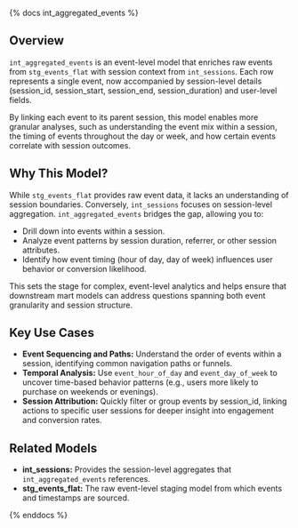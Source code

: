 {% docs int_aggregated_events %}

## Overview
`int_aggregated_events` is an event-level model that enriches raw events from `stg_events_flat` with session context from `int_sessions`. Each row represents a single event, now accompanied by session-level details (session_id, session_start, session_end, session_duration) and user-level fields.

By linking each event to its parent session, this model enables more granular analyses, such as understanding the event mix within a session, the timing of events throughout the day or week, and how certain events correlate with session outcomes.

## Why This Model?
While `stg_events_flat` provides raw event data, it lacks an understanding of session boundaries. Conversely, `int_sessions` focuses on session-level aggregation. `int_aggregated_events` bridges the gap, allowing you to:

- Drill down into events within a session.
- Analyze event patterns by session duration, referrer, or other session attributes.
- Identify how event timing (hour of day, day of week) influences user behavior or conversion likelihood.

This sets the stage for complex, event-level analytics and helps ensure that downstream mart models can address questions spanning both event granularity and session structure.

## Key Use Cases
- **Event Sequencing and Paths:** Understand the order of events within a session, identifying common navigation paths or funnels.
- **Temporal Analysis:** Use `event_hour_of_day` and `event_day_of_week` to uncover time-based behavior patterns (e.g., users more likely to purchase on weekends or evenings).
- **Session Attribution:** Quickly filter or group events by session_id, linking actions to specific user sessions for deeper insight into engagement and conversion rates.

## Related Models
- **int_sessions:** Provides the session-level aggregates that `int_aggregated_events` references.
- **stg_events_flat:** The raw event-level staging model from which events and timestamps are sourced.

{% enddocs %}